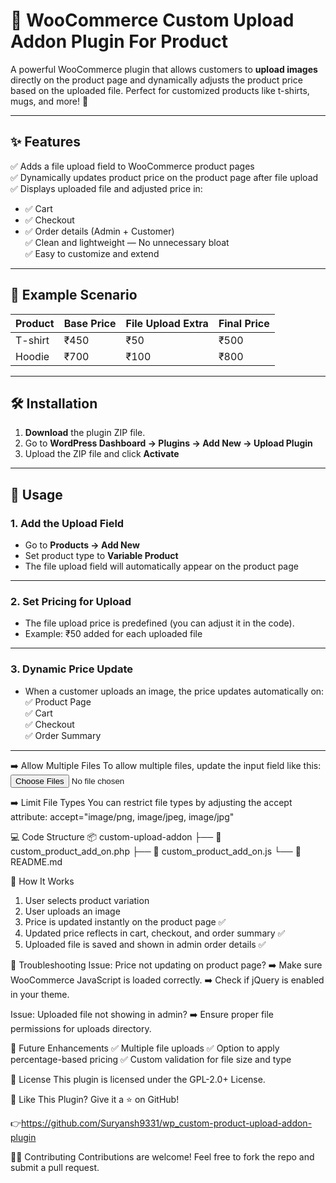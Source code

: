# 🚀 WooCommerce Custom Upload Addon Plugin For Product



A powerful WooCommerce plugin that allows customers to **upload images** directly on the product page and dynamically adjusts the product price based on the uploaded file. Perfect for customized products like t-shirts, mugs, and more! 🎯

---

## ✨ **Features**
✅ Adds a file upload field to WooCommerce product pages  
✅ Dynamically updates product price on the product page after file upload  
✅ Displays uploaded file and adjusted price in:  
- ✅ Cart  
- ✅ Checkout  
- ✅ Order details (Admin + Customer)  
✅ Clean and lightweight — No unnecessary bloat  
✅ Easy to customize and extend  

---

## 📸 **Example Scenario**
| Product | Base Price | File Upload Extra | Final Price |
|---------|------------|-------------------|-------------|
| T-shirt | ₹450 | ₹50 | ₹500 |
| Hoodie | ₹700 | ₹100 | ₹800 |

---

## 🛠️ **Installation**
1. **Download** the plugin ZIP file.  
2. Go to **WordPress Dashboard → Plugins → Add New → Upload Plugin**  
3. Upload the ZIP file and click **Activate**  

---

## 🚀 **Usage**
### 1. **Add the Upload Field**  
- Go to **Products → Add New**  
- Set product type to **Variable Product**  
- The file upload field will automatically appear on the product page  

---

### 2. **Set Pricing for Upload**  
- The file upload price is predefined (you can adjust it in the code).  
- Example: ₹50 added for each uploaded file  

---

### 3. **Dynamic Price Update**  
- When a customer uploads an image, the price updates automatically on:  
  ✅ Product Page  
  ✅ Cart  
  ✅ Checkout  
  ✅ Order Summary  

---

➡️ Allow Multiple Files
To allow multiple files, update the input field like this:
<input type="file" id="custom_upload" name="custom_upload[]" multiple />

➡️ Limit File Types
You can restrict file types by adjusting the accept attribute:
accept="image/png, image/jpeg, image/jpg"

💻 Code Structure
📦 custom-upload-addon
├── 📄 custom_product_add_on.php
├── 📄 custom_product_add_on.js
└── 📄 README.md

🎯 How It Works
 1. User selects product variation
 2. User uploads an image
 3. Price is updated instantly on the product page ✅
 4. Updated price reflects in cart, checkout, and order summary ✅ 
 5. Uploaded file is saved and shown in admin order details ✅

🚨 Troubleshooting
Issue: Price not updating on product page?
➡️ Make sure WooCommerce JavaScript is loaded correctly.
➡️ Check if jQuery is enabled in your theme.

Issue: Uploaded file not showing in admin?
➡️ Ensure proper file permissions for uploads directory.

🌟 Future Enhancements
✅ Multiple file uploads
✅ Option to apply percentage-based pricing
✅ Custom validation for file size and type

📃 License
This plugin is licensed under the GPL-2.0+ License.

💖 Like This Plugin?
Give it a ⭐️ on GitHub!

👉https://github.com/Suryansh9331/wp_custom-product-upload-addon-plugin

🧑‍💻 Contributing
Contributions are welcome! Feel free to fork the repo and submit a pull request.
